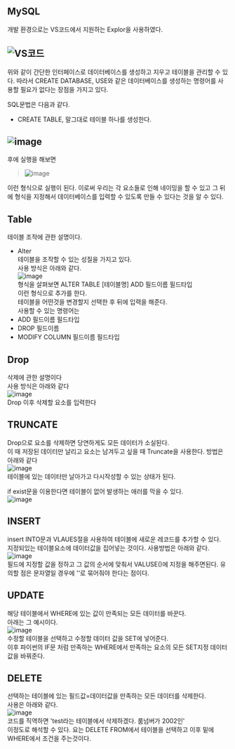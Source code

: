 ## MySQL

개발 환경으로는 VS코드에서 지원하는 Explor을 사용하였다.

![VS코드](https://user-images.githubusercontent.com/80444565/123954566-852c2b00-d9e3-11eb-9a79-8a6bfc452afe.PNG)
--
위와 같이 간단한 인터페이스로 데이터베이스를 생성하고 지우고 테이블을 관리할 수 있다.
따라서 CREATE DATABASE, USE와 같은 데이터베이스를 생성하는 명령어를 사용할 필요가 없다는 장점을 가지고 있다.

SQL문법은 다음과 같다.
- CREATE TABLE, 말그대로 테이블 하나를 생성한다. 

![image](https://user-images.githubusercontent.com/80444565/123956434-a9890700-d9e5-11eb-8f33-141173f343c7.png)
--
후에 실행을 해보면 
> ![image](https://user-images.githubusercontent.com/80444565/123957418-b823ee00-d9e6-11eb-8d4f-ba2a86efd84a.png)

이런 형식으로 실행이 된다.
이로써 우리는 각 요소들로 인해 네이밍을 할 수 있고 그 뒤에 형식을 지정해서 데이터베이스를 입력할 수 있도록 만들 수 있다는 것을 알 수 있다.

Table
--
테이블 조작에 관한 설명이다.
- Alter   
테이블을 조작할 수 있는 성질을 가지고 있다.   
사용 방식은 아래와 같다.   
![image](https://user-images.githubusercontent.com/80444565/123962627-a1809580-d9ec-11eb-8b99-320d543f2414.png)   
형식을 살펴보면 ALTER TABLE [테이블명] ADD 필드이름 필드타입   
이런 형식으로 추가를 한다.   
테이블을 어떤것을 변경할지 선택한 후 뒤에 입력을 해준다.   
사용할 수 있는 명령어는    
- ADD 필드이름 필드타입 
- DROP 필드이름
- MODIFY COLUMN 필드이름 필드타입   

Drop
--   
삭제에 관한 설명이다    
사용 방식은 아래와 같다   
![image](https://user-images.githubusercontent.com/80444565/124071759-d0dde380-da7a-11eb-976b-7f6ef4627e74.png)   
Drop 이후 삭제할 요소를 입력한다   
   
TRUNCATE
--   
Drop으로 요소를 삭제하면 당연하게도 모든 데이터가 소실된다.   
이 때 저장된 데이터만 날리고 요소는 남겨두고 싶을 때 Truncate을 사용한다. 방법은 아래와 같다    
![image](https://user-images.githubusercontent.com/80444565/124072974-747bc380-da7c-11eb-9ed6-33f10771eae0.png)     
테이블에 있는 데이터만 날아가고 다시작성할 수 있는 상태가 된다.   

if exist문을 이용한다면 테이블이 없어 발생하는 애러를 막을 수 있다.   
![image](https://user-images.githubusercontent.com/80444565/124073218-d3d9d380-da7c-11eb-89bb-52fb995c9a15.png)    

INSERT
--    
insert INTO문과 VLAUES절을 사용하여 테이블에 새로운 레코드를 추가할 수 있다.   
지정되있는 테이블요소에 데이터값을 집어넣는 것이다. 사용방법은 아래와 같다.   
![image](https://user-images.githubusercontent.com/80444565/124074745-e81ed000-da7e-11eb-94d1-7c3c4360bc9c.png)   
필드에 지정할 값을 정하고 그 값의 순서에 맞춰서 VALUSE()에 지정을 해주면된다. 유의할 점은 문자열일 경우에 ''로 묶어줘야 한다는 점이다.   

UPDATE
--
해당 테이블에서 WHERE에 있는 값이 만족되는 모든 데이터를 바꾼다.   
아래는 그 예시이다.   
![image](https://user-images.githubusercontent.com/80444565/124370228-f3a50d80-dcaf-11eb-9354-9a0c369250e8.png)    
수정할 테이블을 선택하고 수정할 데이터 값을 SET에 넣어준다.   
이후 파이썬의 IF문 처럼 만족하는 WHERE에서 만족하는 요소의 모든 SET지정 데이터 값을 바꿔준다.    

DELETE
--
선택하는 테이블에 있는 필드값=데이터값을 만족하는 모든 데이터를 삭제한다.   
사용은 아래와 같다.   
![image](https://user-images.githubusercontent.com/80444565/124370338-7a0e1f00-dcb1-11eb-9ba2-15d95454c861.png)   
코드를 직역하면 'test라는 테이블에서 삭제하겠다. 룸넘버가 2002인'   
이정도로 해석할 수 있다. 요는 DELETE FROM에서 테이블을 선택하고 이후 밑에 WHERE에서 조건을 주는것이다.   


